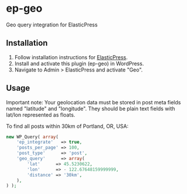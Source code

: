 # ep-geo
Geo query integration for ElasticPress

## Installation

1. Follow installation instructions for [ElasticPress](https://github.com/10up/ElasticPress#installation).
2. Install and activate this plugin (ep-geo) in WordPress.
3. Navigate to Admin > ElasticPress and activate "Geo".

## Usage

Important note: Your geolocation data must be stored in post meta fields named "latitude" and "longitude". They should be plain text fields with lat/lon represented as floats.

To find all posts within 30km of Portland, OR, USA:

```php
new WP_Query( array(
	'ep_integrate'   => true,
	'posts_per_page' => 100,
	'post_type'      => 'post',
	'geo_query'      => array(
		'lat'      => 45.5230622,
		'lon'      => - 122.67648159999999,
		'distance' => '30km',
	),
) );
```
